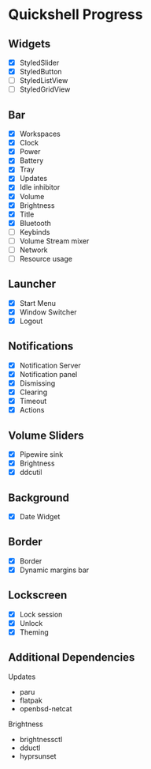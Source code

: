 # Quickshell Progress

## Widgets

- [x] StyledSlider
- [x] StyledButton
- [ ] StyledListView
- [ ] StyledGridView

## Bar

- [x] Workspaces
- [x] Clock
- [x] Power
- [x] Battery
- [x] Tray
- [x] Updates
- [x] Idle inhibitor
- [x] Volume
- [x] Brightness
- [x] Title
- [x] Bluetooth
- [ ] Keybinds
- [ ] Volume Stream mixer
- [ ] Network
- [ ] Resource usage

## Launcher

- [x] Start Menu
- [x] Window Switcher
- [x] Logout

## Notifications

- [x] Notification Server
- [x] Notification panel
- [x] Dismissing
- [x] Clearing
- [x] Timeout
- [x] Actions

## Volume Sliders

- [x] Pipewire sink
- [x] Brightness
- [x] ddcutil

## Background

- [x] Date Widget

## Border

- [x] Border
- [x] Dynamic margins bar

## Lockscreen

- [x] Lock session
- [x] Unlock
- [x] Theming

## Additional Dependencies

Updates

- paru
- flatpak
- openbsd-netcat

Brightness

- brightnessctl
- dductl
- hyprsunset
